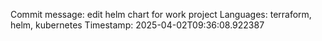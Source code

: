 Commit message: edit helm chart for work project
Languages: terraform, helm, kubernetes
Timestamp: 2025-04-02T09:36:08.922387
